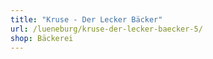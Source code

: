 ```yaml
---
title: "Kruse - Der Lecker Bäcker"
url: /lueneburg/kruse-der-lecker-baecker-5/
shop: Bäckerei
---
```

